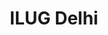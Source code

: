 ---
title: "ILUG Delhi"
logo : "assets/images/community_partners/logo_ilugd.png"
twitter : "ilugdelhi"
website: "https://linuxdelhi.org/"
---